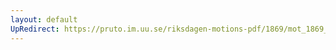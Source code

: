 ```yaml
---
layout: default
UpRedirect: https://pruto.im.uu.se/riksdagen-motions-pdf/1869/mot_1869__ak__189/mot_1869__ak__189-003.pdf
---
```

